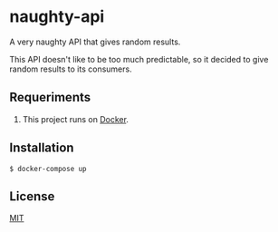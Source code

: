 # naughty-api

A very naughty API that gives random results.

This API doesn't like to be too much predictable, so it decided to give random results to its consumers.

## Requeriments

1. This project runs on [Docker](https://docs.docker.com/).

## Installation

    $ docker-compose up
    
## License

[MIT](https://github.com/iammateus/naughty-api/blob/master/LICENSE)
